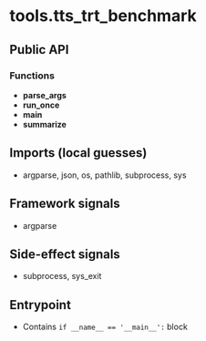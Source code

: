 # tools.tts_trt_benchmark

## Public API


### Functions
- **parse_args**
- **run_once**
- **main**
- **summarize**

## Imports (local guesses)
- argparse, json, os, pathlib, subprocess, sys

## Framework signals
- argparse

## Side-effect signals
- subprocess, sys_exit

## Entrypoint
- Contains `if __name__ == '__main__':` block